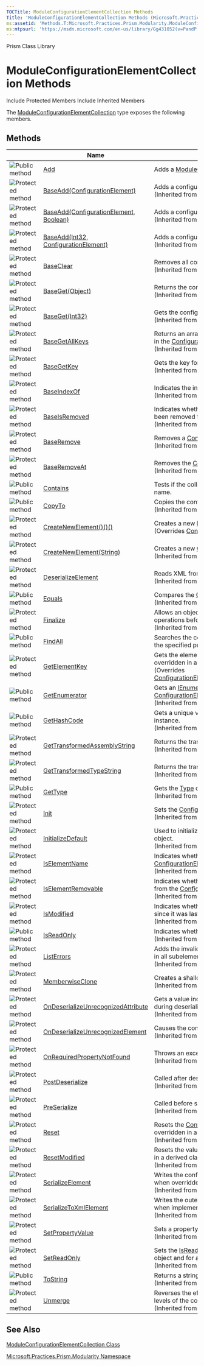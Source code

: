 ```yaml
---
TOCTitle: ModuleConfigurationElementCollection Methods
Title: 'ModuleConfigurationElementCollection Methods (Microsoft.Practices.Prism.Modularity)'
ms:assetid: 'Methods.T:Microsoft.Practices.Prism.Modularity.ModuleConfigurationElementCollection'
ms:mtpsurl: 'https://msdn.microsoft.com/en-us/library/Gg431052(v=PandP.50)'
---
```


Prism Class Library

ModuleConfigurationElementCollection Methods
============================================

Include Protected Members
Include Inherited Members

The [ModuleConfigurationElementCollection](https://msdn.microsoft.com/t:microsoft.practices.prism.modularity.moduleconfigurationelementcollection) type exposes the following members.

Methods
-------

<span id="methodTableToggle"></span>
<table>
<colgroup>
<col width="33%" />
<col width="33%" />
<col width="33%" />
</colgroup>
<thead>
<tr class="header">
<th> </th>
<th>Name</th>
<th>Description</th>
</tr>
</thead>
<tbody>
<tr class="odd">
<td><img src="https://msdn.microsoft.com/en-us/Gg431052.pubmethod(en-us,PandP.50).gif" title="Public method" /></td>
<td><a href="https://msdn.microsoft.com/m:microsoft.practices.prism.modularity.moduleconfigurationelementcollection.add(microsoft.practices.prism.modularity.moduleconfigurationelement)">Add</a></td>
<td><div class="summary">
Adds a <a href="https://msdn.microsoft.com/t:microsoft.practices.prism.modularity.moduleconfigurationelement">ModuleConfigurationElement</a> to the collection.
</div></td>
</tr>
<tr class="even">
<td><img src="https://msdn.microsoft.com/en-us/Gg431052.protmethod(en-us,PandP.50).gif" title="Protected method" /></td>
<td><a href="http://msdn2.microsoft.com/en-us/library/19tyhxbx">BaseAdd(ConfigurationElement)</a></td>
<td><div class="summary">
Adds a configuration element to the <a href="http://msdn2.microsoft.com/en-us/library/a35we8et">ConfigurationElementCollection</a>.
</div>
(Inherited from <a href="http://msdn2.microsoft.com/en-us/library/a35we8et">ConfigurationElementCollection</a>.)</td>
</tr>
<tr class="odd">
<td><img src="https://msdn.microsoft.com/en-us/Gg431052.protmethod(en-us,PandP.50).gif" title="Protected method" /></td>
<td><a href="http://msdn2.microsoft.com/en-us/library/94tzb2x4">BaseAdd(ConfigurationElement, Boolean)</a></td>
<td><div class="summary">
Adds a configuration element to the configuration element collection.
</div>
(Inherited from <a href="http://msdn2.microsoft.com/en-us/library/a35we8et">ConfigurationElementCollection</a>.)</td>
</tr>
<tr class="even">
<td><img src="https://msdn.microsoft.com/en-us/Gg431052.protmethod(en-us,PandP.50).gif" title="Protected method" /></td>
<td><a href="http://msdn2.microsoft.com/en-us/library/09d36k3s">BaseAdd(Int32, ConfigurationElement)</a></td>
<td><div class="summary">
Adds a configuration element to the configuration element collection.
</div>
(Inherited from <a href="http://msdn2.microsoft.com/en-us/library/a35we8et">ConfigurationElementCollection</a>.)</td>
</tr>
<tr class="odd">
<td><img src="https://msdn.microsoft.com/en-us/Gg431052.protmethod(en-us,PandP.50).gif" title="Protected method" /></td>
<td><a href="http://msdn2.microsoft.com/en-us/library/b4yf3zw6">BaseClear</a></td>
<td><div class="summary">
Removes all configuration element objects from the collection.
</div>
(Inherited from <a href="http://msdn2.microsoft.com/en-us/library/a35we8et">ConfigurationElementCollection</a>.)</td>
</tr>
<tr class="even">
<td><img src="https://msdn.microsoft.com/en-us/Gg431052.protmethod(en-us,PandP.50).gif" title="Protected method" /></td>
<td><a href="http://msdn2.microsoft.com/en-us/library/e90fbaaw">BaseGet(Object)</a></td>
<td><div class="summary">
Returns the configuration element with the specified key.
</div>
(Inherited from <a href="http://msdn2.microsoft.com/en-us/library/a35we8et">ConfigurationElementCollection</a>.)</td>
</tr>
<tr class="odd">
<td><img src="https://msdn.microsoft.com/en-us/Gg431052.protmethod(en-us,PandP.50).gif" title="Protected method" /></td>
<td><a href="http://msdn2.microsoft.com/en-us/library/w493w5yy">BaseGet(Int32)</a></td>
<td><div class="summary">
Gets the configuration element at the specified index location.
</div>
(Inherited from <a href="http://msdn2.microsoft.com/en-us/library/a35we8et">ConfigurationElementCollection</a>.)</td>
</tr>
<tr class="even">
<td><img src="https://msdn.microsoft.com/en-us/Gg431052.protmethod(en-us,PandP.50).gif" title="Protected method" /></td>
<td><a href="http://msdn2.microsoft.com/en-us/library/9ts4f970">BaseGetAllKeys</a></td>
<td><div class="summary">
Returns an array of the keys for all of the configuration elements contained in the <a href="http://msdn2.microsoft.com/en-us/library/a35we8et">ConfigurationElementCollection</a>.
</div>
(Inherited from <a href="http://msdn2.microsoft.com/en-us/library/a35we8et">ConfigurationElementCollection</a>.)</td>
</tr>
<tr class="odd">
<td><img src="https://msdn.microsoft.com/en-us/Gg431052.protmethod(en-us,PandP.50).gif" title="Protected method" /></td>
<td><a href="http://msdn2.microsoft.com/en-us/library/zf0857te">BaseGetKey</a></td>
<td><div class="summary">
Gets the key for the <a href="http://msdn2.microsoft.com/en-us/library/kyx77cz3">ConfigurationElement</a> at the specified index location.
</div>
(Inherited from <a href="http://msdn2.microsoft.com/en-us/library/a35we8et">ConfigurationElementCollection</a>.)</td>
</tr>
<tr class="even">
<td><img src="https://msdn.microsoft.com/en-us/Gg431052.protmethod(en-us,PandP.50).gif" title="Protected method" /></td>
<td><a href="http://msdn2.microsoft.com/en-us/library/8byca88s">BaseIndexOf</a></td>
<td><div class="summary">
Indicates the index of the specified <a href="http://msdn2.microsoft.com/en-us/library/kyx77cz3">ConfigurationElement</a>.
</div>
(Inherited from <a href="http://msdn2.microsoft.com/en-us/library/a35we8et">ConfigurationElementCollection</a>.)</td>
</tr>
<tr class="odd">
<td><img src="https://msdn.microsoft.com/en-us/Gg431052.protmethod(en-us,PandP.50).gif" title="Protected method" /></td>
<td><a href="http://msdn2.microsoft.com/en-us/library/wk5tz03f">BaseIsRemoved</a></td>
<td><div class="summary">
Indicates whether the <a href="http://msdn2.microsoft.com/en-us/library/kyx77cz3">ConfigurationElement</a> with the specified key has been removed from the <a href="http://msdn2.microsoft.com/en-us/library/a35we8et">ConfigurationElementCollection</a>.
</div>
(Inherited from <a href="http://msdn2.microsoft.com/en-us/library/a35we8et">ConfigurationElementCollection</a>.)</td>
</tr>
<tr class="even">
<td><img src="https://msdn.microsoft.com/en-us/Gg431052.protmethod(en-us,PandP.50).gif" title="Protected method" /></td>
<td><a href="http://msdn2.microsoft.com/en-us/library/s4cs5s6w">BaseRemove</a></td>
<td><div class="summary">
Removes a <a href="http://msdn2.microsoft.com/en-us/library/kyx77cz3">ConfigurationElement</a> from the collection.
</div>
(Inherited from <a href="http://msdn2.microsoft.com/en-us/library/a35we8et">ConfigurationElementCollection</a>.)</td>
</tr>
<tr class="odd">
<td><img src="https://msdn.microsoft.com/en-us/Gg431052.protmethod(en-us,PandP.50).gif" title="Protected method" /></td>
<td><a href="http://msdn2.microsoft.com/en-us/library/wt92bf00">BaseRemoveAt</a></td>
<td><div class="summary">
Removes the <a href="http://msdn2.microsoft.com/en-us/library/kyx77cz3">ConfigurationElement</a> at the specified index location.
</div>
(Inherited from <a href="http://msdn2.microsoft.com/en-us/library/a35we8et">ConfigurationElementCollection</a>.)</td>
</tr>
<tr class="even">
<td><img src="https://msdn.microsoft.com/en-us/Gg431052.pubmethod(en-us,PandP.50).gif" title="Public method" /></td>
<td><a href="https://msdn.microsoft.com/m:microsoft.practices.prism.modularity.moduleconfigurationelementcollection.contains(system.string)">Contains</a></td>
<td><div class="summary">
Tests if the collection contains the configuration for the specified module name.
</div></td>
</tr>
<tr class="odd">
<td><img src="https://msdn.microsoft.com/en-us/Gg431052.pubmethod(en-us,PandP.50).gif" title="Public method" /></td>
<td><a href="http://msdn2.microsoft.com/en-us/library/d22w8c80">CopyTo</a></td>
<td><div class="summary">
Copies the contents of the <a href="http://msdn2.microsoft.com/en-us/library/a35we8et">ConfigurationElementCollection</a> to an array.
</div>
(Inherited from <a href="http://msdn2.microsoft.com/en-us/library/a35we8et">ConfigurationElementCollection</a>.)</td>
</tr>
<tr class="even">
<td><img src="https://msdn.microsoft.com/en-us/Gg431052.protmethod(en-us,PandP.50).gif" title="Protected method" /></td>
<td><a href="https://msdn.microsoft.com/m:microsoft.practices.prism.modularity.moduleconfigurationelementcollection.createnewelement">CreateNewElement()()()</a></td>
<td><div class="summary">
Creates a new <a href="https://msdn.microsoft.com/t:microsoft.practices.prism.modularity.moduleconfigurationelement">ModuleConfigurationElement</a>.
</div>
(Overrides <a href="http://msdn2.microsoft.com/en-us/library/ak7z48w8">ConfigurationElementCollection..::.CreateNewElement()()()</a>.)</td>
</tr>
<tr class="odd">
<td><img src="https://msdn.microsoft.com/en-us/Gg431052.protmethod(en-us,PandP.50).gif" title="Protected method" /></td>
<td><a href="http://msdn2.microsoft.com/en-us/library/ky49faah">CreateNewElement(String)</a></td>
<td><div class="summary">
Creates a new <a href="http://msdn2.microsoft.com/en-us/library/kyx77cz3">ConfigurationElement</a> when overridden in a derived class.
</div>
(Inherited from <a href="http://msdn2.microsoft.com/en-us/library/a35we8et">ConfigurationElementCollection</a>.)</td>
</tr>
<tr class="even">
<td><img src="https://msdn.microsoft.com/en-us/Gg431052.protmethod(en-us,PandP.50).gif" title="Protected method" /></td>
<td><a href="http://msdn2.microsoft.com/en-us/library/ms134126">DeserializeElement</a></td>
<td><div class="summary">
Reads XML from the configuration file.
</div>
(Inherited from <a href="http://msdn2.microsoft.com/en-us/library/kyx77cz3">ConfigurationElement</a>.)</td>
</tr>
<tr class="odd">
<td><img src="https://msdn.microsoft.com/en-us/Gg431052.pubmethod(en-us,PandP.50).gif" title="Public method" /></td>
<td><a href="http://msdn2.microsoft.com/en-us/library/0eye6ky8">Equals</a></td>
<td><div class="summary">
Compares the <a href="http://msdn2.microsoft.com/en-us/library/a35we8et">ConfigurationElementCollection</a> to the specified object.
</div>
(Inherited from <a href="http://msdn2.microsoft.com/en-us/library/a35we8et">ConfigurationElementCollection</a>.)</td>
</tr>
<tr class="even">
<td><img src="https://msdn.microsoft.com/en-us/Gg431052.protmethod(en-us,PandP.50).gif" title="Protected method" /></td>
<td><a href="http://msdn2.microsoft.com/en-us/library/4k87zsw7">Finalize</a></td>
<td><div class="summary">
Allows an object to try to free resources and perform other cleanup operations before it is reclaimed by garbage collection.
</div>
(Inherited from <a href="http://msdn2.microsoft.com/en-us/library/e5kfa45b">Object</a>.)</td>
</tr>
<tr class="odd">
<td><img src="https://msdn.microsoft.com/en-us/Gg431052.pubmethod(en-us,PandP.50).gif" title="Public method" /></td>
<td><a href="https://msdn.microsoft.com/m:microsoft.practices.prism.modularity.moduleconfigurationelementcollection.findall(system.predicate%7bmicrosoft.practices.prism.modularity.moduleconfigurationelement%7d)">FindAll</a></td>
<td><div class="summary">
Searches the collection for all the <a href="https://msdn.microsoft.com/t:microsoft.practices.prism.modularity.moduleconfigurationelement">ModuleConfigurationElement</a> that match the specified predicate.
</div></td>
</tr>
<tr class="even">
<td><img src="https://msdn.microsoft.com/en-us/Gg431052.protmethod(en-us,PandP.50).gif" title="Protected method" /></td>
<td><a href="https://msdn.microsoft.com/m:microsoft.practices.prism.modularity.moduleconfigurationelementcollection.getelementkey(system.configuration.configurationelement)">GetElementKey</a></td>
<td><div class="summary">
Gets the element key for a specified configuration element when overridden in a derived class.
</div>
(Overrides <a href="http://msdn2.microsoft.com/en-us/library/bxcte21d">ConfigurationElementCollection..::.GetElementKey(ConfigurationElement)</a>.)</td>
</tr>
<tr class="odd">
<td><img src="https://msdn.microsoft.com/en-us/Gg431052.pubmethod(en-us,PandP.50).gif" title="Public method" /></td>
<td><a href="http://msdn2.microsoft.com/en-us/library/ms134159">GetEnumerator</a></td>
<td><div class="summary">
Gets an <a href="http://msdn2.microsoft.com/en-us/library/1t2267t6">IEnumerator</a> which is used to iterate through the <a href="http://msdn2.microsoft.com/en-us/library/a35we8et">ConfigurationElementCollection</a>.
</div>
(Inherited from <a href="http://msdn2.microsoft.com/en-us/library/a35we8et">ConfigurationElementCollection</a>.)</td>
</tr>
<tr class="even">
<td><img src="https://msdn.microsoft.com/en-us/Gg431052.pubmethod(en-us,PandP.50).gif" title="Public method" /></td>
<td><a href="http://msdn2.microsoft.com/en-us/library/7w9k269c">GetHashCode</a></td>
<td><div class="summary">
Gets a unique value representing the <a href="http://msdn2.microsoft.com/en-us/library/a35we8et">ConfigurationElementCollection</a> instance.
</div>
(Inherited from <a href="http://msdn2.microsoft.com/en-us/library/a35we8et">ConfigurationElementCollection</a>.)</td>
</tr>
<tr class="odd">
<td><img src="https://msdn.microsoft.com/en-us/Gg431052.protmethod(en-us,PandP.50).gif" title="Protected method" /></td>
<td><a href="http://msdn2.microsoft.com/en-us/library/dd642109">GetTransformedAssemblyString</a></td>
<td><div class="summary">
Returns the transformed version of the specified assembly name.
</div>
(Inherited from <a href="http://msdn2.microsoft.com/en-us/library/kyx77cz3">ConfigurationElement</a>.)</td>
</tr>
<tr class="even">
<td><img src="https://msdn.microsoft.com/en-us/Gg431052.protmethod(en-us,PandP.50).gif" title="Protected method" /></td>
<td><a href="http://msdn2.microsoft.com/en-us/library/dd642039">GetTransformedTypeString</a></td>
<td><div class="summary">
Returns the transformed version of the specified type name.
</div>
(Inherited from <a href="http://msdn2.microsoft.com/en-us/library/kyx77cz3">ConfigurationElement</a>.)</td>
</tr>
<tr class="odd">
<td><img src="https://msdn.microsoft.com/en-us/Gg431052.pubmethod(en-us,PandP.50).gif" title="Public method" /></td>
<td><a href="http://msdn2.microsoft.com/en-us/library/dfwy45w9">GetType</a></td>
<td><div class="summary">
Gets the <a href="http://msdn2.microsoft.com/en-us/library/42892f65">Type</a> of the current instance.
</div>
(Inherited from <a href="http://msdn2.microsoft.com/en-us/library/e5kfa45b">Object</a>.)</td>
</tr>
<tr class="even">
<td><img src="https://msdn.microsoft.com/en-us/Gg431052.protmethod(en-us,PandP.50).gif" title="Protected method" /></td>
<td><a href="http://msdn2.microsoft.com/en-us/library/ms134128">Init</a></td>
<td><div class="summary">
Sets the <a href="http://msdn2.microsoft.com/en-us/library/kyx77cz3">ConfigurationElement</a> object to its initial state.
</div>
(Inherited from <a href="http://msdn2.microsoft.com/en-us/library/kyx77cz3">ConfigurationElement</a>.)</td>
</tr>
<tr class="odd">
<td><img src="https://msdn.microsoft.com/en-us/Gg431052.protmethod(en-us,PandP.50).gif" title="Protected method" /></td>
<td><a href="http://msdn2.microsoft.com/en-us/library/9kaww10k">InitializeDefault</a></td>
<td><div class="summary">
Used to initialize a default set of values for the <a href="http://msdn2.microsoft.com/en-us/library/kyx77cz3">ConfigurationElement</a> object.
</div>
(Inherited from <a href="http://msdn2.microsoft.com/en-us/library/kyx77cz3">ConfigurationElement</a>.)</td>
</tr>
<tr class="even">
<td><img src="https://msdn.microsoft.com/en-us/Gg431052.protmethod(en-us,PandP.50).gif" title="Protected method" /></td>
<td><a href="http://msdn2.microsoft.com/en-us/library/11833ks2">IsElementName</a></td>
<td><div class="summary">
Indicates whether the specified <a href="http://msdn2.microsoft.com/en-us/library/kyx77cz3">ConfigurationElement</a> exists in the <a href="http://msdn2.microsoft.com/en-us/library/a35we8et">ConfigurationElementCollection</a>.
</div>
(Inherited from <a href="http://msdn2.microsoft.com/en-us/library/a35we8et">ConfigurationElementCollection</a>.)</td>
</tr>
<tr class="odd">
<td><img src="https://msdn.microsoft.com/en-us/Gg431052.protmethod(en-us,PandP.50).gif" title="Protected method" /></td>
<td><a href="http://msdn2.microsoft.com/en-us/library/00et13y9">IsElementRemovable</a></td>
<td><div class="summary">
Indicates whether the specified <a href="http://msdn2.microsoft.com/en-us/library/kyx77cz3">ConfigurationElement</a> can be removed from the <a href="http://msdn2.microsoft.com/en-us/library/a35we8et">ConfigurationElementCollection</a>.
</div>
(Inherited from <a href="http://msdn2.microsoft.com/en-us/library/a35we8et">ConfigurationElementCollection</a>.)</td>
</tr>
<tr class="even">
<td><img src="https://msdn.microsoft.com/en-us/Gg431052.protmethod(en-us,PandP.50).gif" title="Protected method" /></td>
<td><a href="http://msdn2.microsoft.com/en-us/library/sdfx3fsd">IsModified</a></td>
<td><div class="summary">
Indicates whether this <a href="http://msdn2.microsoft.com/en-us/library/a35we8et">ConfigurationElementCollection</a> has been modified since it was last saved or loaded when overridden in a derived class.
</div>
(Inherited from <a href="http://msdn2.microsoft.com/en-us/library/a35we8et">ConfigurationElementCollection</a>.)</td>
</tr>
<tr class="odd">
<td><img src="https://msdn.microsoft.com/en-us/Gg431052.pubmethod(en-us,PandP.50).gif" title="Public method" /></td>
<td><a href="http://msdn2.microsoft.com/en-us/library/ms134160">IsReadOnly</a></td>
<td><div class="summary">
Indicates whether the <a href="http://msdn2.microsoft.com/en-us/library/a35we8et">ConfigurationElementCollection</a> object is read only.
</div>
(Inherited from <a href="http://msdn2.microsoft.com/en-us/library/a35we8et">ConfigurationElementCollection</a>.)</td>
</tr>
<tr class="even">
<td><img src="https://msdn.microsoft.com/en-us/Gg431052.protmethod(en-us,PandP.50).gif" title="Protected method" /></td>
<td><a href="http://msdn2.microsoft.com/en-us/library/ms134130">ListErrors</a></td>
<td><div class="summary">
Adds the invalid-property errors in this <a href="http://msdn2.microsoft.com/en-us/library/kyx77cz3">ConfigurationElement</a> object, and in all subelements, to the passed list.
</div>
(Inherited from <a href="http://msdn2.microsoft.com/en-us/library/kyx77cz3">ConfigurationElement</a>.)</td>
</tr>
<tr class="odd">
<td><img src="https://msdn.microsoft.com/en-us/Gg431052.protmethod(en-us,PandP.50).gif" title="Protected method" /></td>
<td><a href="http://msdn2.microsoft.com/en-us/library/57ctke0a">MemberwiseClone</a></td>
<td><div class="summary">
Creates a shallow copy of the current <a href="http://msdn2.microsoft.com/en-us/library/e5kfa45b">Object</a>.
</div>
(Inherited from <a href="http://msdn2.microsoft.com/en-us/library/e5kfa45b">Object</a>.)</td>
</tr>
<tr class="even">
<td><img src="https://msdn.microsoft.com/en-us/Gg431052.protmethod(en-us,PandP.50).gif" title="Protected method" /></td>
<td><a href="http://msdn2.microsoft.com/en-us/library/ms134131">OnDeserializeUnrecognizedAttribute</a></td>
<td><div class="summary">
Gets a value indicating whether an unknown attribute is encountered during deserialization.
</div>
(Inherited from <a href="http://msdn2.microsoft.com/en-us/library/kyx77cz3">ConfigurationElement</a>.)</td>
</tr>
<tr class="odd">
<td><img src="https://msdn.microsoft.com/en-us/Gg431052.protmethod(en-us,PandP.50).gif" title="Protected method" /></td>
<td><a href="http://msdn2.microsoft.com/en-us/library/ms134161">OnDeserializeUnrecognizedElement</a></td>
<td><div class="summary">
Causes the configuration system to throw an exception.
</div>
(Inherited from <a href="http://msdn2.microsoft.com/en-us/library/a35we8et">ConfigurationElementCollection</a>.)</td>
</tr>
<tr class="even">
<td><img src="https://msdn.microsoft.com/en-us/Gg431052.protmethod(en-us,PandP.50).gif" title="Protected method" /></td>
<td><a href="http://msdn2.microsoft.com/en-us/library/ms134133">OnRequiredPropertyNotFound</a></td>
<td><div class="summary">
Throws an exception when a required property is not found.
</div>
(Inherited from <a href="http://msdn2.microsoft.com/en-us/library/kyx77cz3">ConfigurationElement</a>.)</td>
</tr>
<tr class="odd">
<td><img src="https://msdn.microsoft.com/en-us/Gg431052.protmethod(en-us,PandP.50).gif" title="Protected method" /></td>
<td><a href="http://msdn2.microsoft.com/en-us/library/ms134134">PostDeserialize</a></td>
<td><div class="summary">
Called after deserialization.
</div>
(Inherited from <a href="http://msdn2.microsoft.com/en-us/library/kyx77cz3">ConfigurationElement</a>.)</td>
</tr>
<tr class="even">
<td><img src="https://msdn.microsoft.com/en-us/Gg431052.protmethod(en-us,PandP.50).gif" title="Protected method" /></td>
<td><a href="http://msdn2.microsoft.com/en-us/library/ms134135">PreSerialize</a></td>
<td><div class="summary">
Called before serialization.
</div>
(Inherited from <a href="http://msdn2.microsoft.com/en-us/library/kyx77cz3">ConfigurationElement</a>.)</td>
</tr>
<tr class="odd">
<td><img src="https://msdn.microsoft.com/en-us/Gg431052.protmethod(en-us,PandP.50).gif" title="Protected method" /></td>
<td><a href="http://msdn2.microsoft.com/en-us/library/ms134162">Reset</a></td>
<td><div class="summary">
Resets the <a href="http://msdn2.microsoft.com/en-us/library/a35we8et">ConfigurationElementCollection</a> to its unmodified state when overridden in a derived class.
</div>
(Inherited from <a href="http://msdn2.microsoft.com/en-us/library/a35we8et">ConfigurationElementCollection</a>.)</td>
</tr>
<tr class="even">
<td><img src="https://msdn.microsoft.com/en-us/Gg431052.protmethod(en-us,PandP.50).gif" title="Protected method" /></td>
<td><a href="http://msdn2.microsoft.com/en-us/library/5t09d48z">ResetModified</a></td>
<td><div class="summary">
Resets the value of the <a href="http://msdn2.microsoft.com/en-us/library/sdfx3fsd">IsModified()()()</a> property to false when overridden in a derived class.
</div>
(Inherited from <a href="http://msdn2.microsoft.com/en-us/library/a35we8et">ConfigurationElementCollection</a>.)</td>
</tr>
<tr class="odd">
<td><img src="https://msdn.microsoft.com/en-us/Gg431052.protmethod(en-us,PandP.50).gif" title="Protected method" /></td>
<td><a href="http://msdn2.microsoft.com/en-us/library/ms134163">SerializeElement</a></td>
<td><div class="summary">
Writes the configuration data to an XML element in the configuration file when overridden in a derived class.
</div>
(Inherited from <a href="http://msdn2.microsoft.com/en-us/library/a35we8et">ConfigurationElementCollection</a>.)</td>
</tr>
<tr class="even">
<td><img src="https://msdn.microsoft.com/en-us/Gg431052.protmethod(en-us,PandP.50).gif" title="Protected method" /></td>
<td><a href="http://msdn2.microsoft.com/en-us/library/yxcx3y27">SerializeToXmlElement</a></td>
<td><div class="summary">
Writes the outer tags of this configuration element to the configuration file when implemented in a derived class.
</div>
(Inherited from <a href="http://msdn2.microsoft.com/en-us/library/kyx77cz3">ConfigurationElement</a>.)</td>
</tr>
<tr class="odd">
<td><img src="https://msdn.microsoft.com/en-us/Gg431052.protmethod(en-us,PandP.50).gif" title="Protected method" /></td>
<td><a href="http://msdn2.microsoft.com/en-us/library/ms224426">SetPropertyValue</a></td>
<td><div class="summary">
Sets a property to the specified value.
</div>
(Inherited from <a href="http://msdn2.microsoft.com/en-us/library/kyx77cz3">ConfigurationElement</a>.)</td>
</tr>
<tr class="even">
<td><img src="https://msdn.microsoft.com/en-us/Gg431052.protmethod(en-us,PandP.50).gif" title="Protected method" /></td>
<td><a href="http://msdn2.microsoft.com/en-us/library/ms134164">SetReadOnly</a></td>
<td><div class="summary">
Sets the <a href="http://msdn2.microsoft.com/en-us/library/ms134160">IsReadOnly()()()</a> property for the <a href="http://msdn2.microsoft.com/en-us/library/a35we8et">ConfigurationElementCollection</a> object and for all sub-elements.
</div>
(Inherited from <a href="http://msdn2.microsoft.com/en-us/library/a35we8et">ConfigurationElementCollection</a>.)</td>
</tr>
<tr class="odd">
<td><img src="https://msdn.microsoft.com/en-us/Gg431052.pubmethod(en-us,PandP.50).gif" title="Public method" /></td>
<td><a href="http://msdn2.microsoft.com/en-us/library/7bxwbwt2">ToString</a></td>
<td><div class="summary">
Returns a string that represents the current object.
</div>
(Inherited from <a href="http://msdn2.microsoft.com/en-us/library/e5kfa45b">Object</a>.)</td>
</tr>
<tr class="even">
<td><img src="https://msdn.microsoft.com/en-us/Gg431052.protmethod(en-us,PandP.50).gif" title="Protected method" /></td>
<td><a href="http://msdn2.microsoft.com/en-us/library/ms224411">Unmerge</a></td>
<td><div class="summary">
Reverses the effect of merging configuration information from different levels of the configuration hierarchy
</div>
(Inherited from <a href="http://msdn2.microsoft.com/en-us/library/a35we8et">ConfigurationElementCollection</a>.)</td>
</tr>
</tbody>
</table>

See Also
--------

<span id="seeAlsoToggle"></span>
[ModuleConfigurationElementCollection Class](https://msdn.microsoft.com/t:microsoft.practices.prism.modularity.moduleconfigurationelementcollection)

[Microsoft.Practices.Prism.Modularity Namespace](https://msdn.microsoft.com/n:microsoft.practices.prism.modularity)
